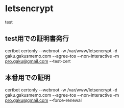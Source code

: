 # letsencrypt
test
## test用での証明書発行
certbot certonly --webroot -w /var/www/letsencrypt -d gaku.gakusmemo.com --agree-tos --non-interactive -m pro.gaku@gmail.com --test-cert
## 本番用での証明
certbot certonly --webroot -w /var/www/letsencrypt -d gaku.gakusmemo.com --agree-tos --non-interactive -m pro.gaku@gmail.com --force-renewal


